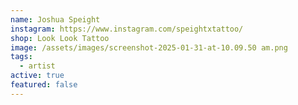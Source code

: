 ```yaml
---
name: Joshua Speight
instagram: https://www.instagram.com/speightxtattoo/
shop: Look Look Tattoo
image: /assets/images/screenshot-2025-01-31-at-10.09.50 am.png
tags:
  - artist
active: true
featured: false
---
```

